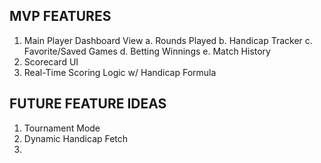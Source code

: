 ## MVP FEATURES

1. Main Player Dashboard View
   a. Rounds Played
   b. Handicap Tracker
   c. Favorite/Saved Games
   d. Betting Winnings
   e. Match History
2. Scorecard UI
3. Real-Time Scoring Logic w/ Handicap Formula




## FUTURE FEATURE IDEAS

1. Tournament Mode
2. Dynamic Handicap Fetch
3. 
